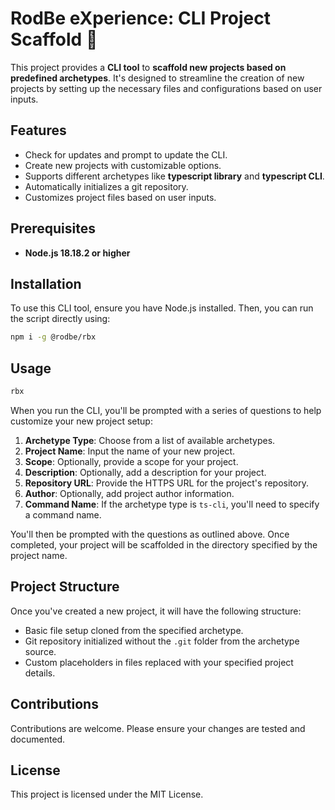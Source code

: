 # RodBe eXperience: CLI Project Scaffold 🚀

This project provides a **CLI tool** to **scaffold new projects based on predefined archetypes**. It's designed to streamline the creation of new projects by setting up the necessary files and configurations based on user inputs.

## Features

- Check for updates and prompt to update the CLI.
- Create new projects with customizable options.
- Supports different archetypes like **typescript library** and **typescript CLI**.
- Automatically initializes a git repository.
- Customizes project files based on user inputs.

## Prerequisites

- **Node.js 18.18.2 or higher**

## Installation

To use this CLI tool, ensure you have Node.js installed. Then, you can run the script directly using:

```sh
npm i -g @rodbe/rbx
```

## Usage

```sh
rbx
```

When you run the CLI, you'll be prompted with a series of questions to help customize your new project setup:

1. **Archetype Type**: Choose from a list of available archetypes.
2. **Project Name**: Input the name of your new project.
3. **Scope**: Optionally, provide a scope for your project.
4. **Description**: Optionally, add a description for your project.
5. **Repository URL**: Provide the HTTPS URL for the project's repository.
6. **Author**: Optionally, add project author information.
7. **Command Name**: If the archetype type is `ts-cli`, you'll need to specify a command name.


You'll then be prompted with the questions as outlined above. Once completed, your project will be scaffolded in the directory specified by the project name.

## Project Structure

Once you've created a new project, it will have the following structure:

- Basic file setup cloned from the specified archetype.
- Git repository initialized without the `.git` folder from the archetype source.
- Custom placeholders in files replaced with your specified project details.

## Contributions

Contributions are welcome. Please ensure your changes are tested and documented.

## License

This project is licensed under the MIT License.